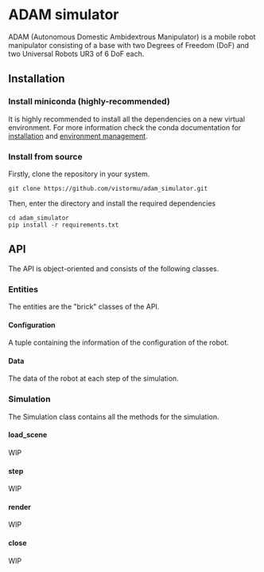 # ADAM simulator

ADAM (Autonomous Domestic Ambidextrous Manipulator) is a mobile robot manipulator consisting of a base with two Degrees of Freedom (DoF) and two Universal Robots UR3 of 6 DoF each.

## Installation

### Install miniconda (highly-recommended)
It is highly recommended to install all the dependencies on a new virtual environment. For more information check the conda documentation for [installation](https://conda.io/projects/conda/en/latest/user-guide/install/index.html) and [environment management](https://conda.io/projects/conda/en/latest/user-guide/tasks/manage-environments.html).

### Install from source
Firstly, clone the repository in your system.
```
git clone https://github.com/vistormu/adam_simulator.git
```

Then, enter the directory and install the required dependencies
```
cd adam_simulator
pip install -r requirements.txt
```

## API
The API is object-oriented and consists of the following classes.

### Entities
The entities are the "brick" classes of the API.

#### Configuration
A tuple containing the information of the configuration of the robot.

#### Data
The data of the robot at each step of the simulation.

### Simulation
The Simulation class contains all the methods for the simulation.

#### load_scene
WIP

#### step
WIP

#### render
WIP

#### close
WIP